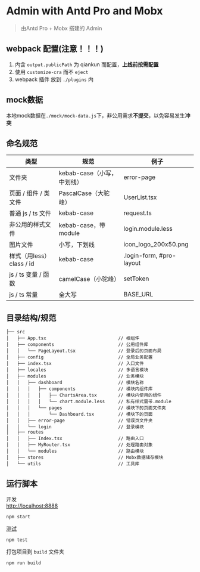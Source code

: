 # Admin with Antd Pro and Mobx

   > 由Antd Pro + Mobx 搭建的 Admin

## webpack 配置(注意！！！)
   1. 内含 `output.publicPath` 为 qiankun 而配置，**上线前按需配置**
   2. 使用 `customize-cra` 而不 `eject`
   3. webpack 插件 放到 `./plugins` 内

## mock数据
   本地mock数据在`./mock/mock-data.js`下，非公用需求**不提交**，以免容易发生**冲突**

## 命名规范
| 类型 | 规范 | 例子 |
| --- | --- | --- |
| 文件夹 | kebab-case（小写，中划线） | error-page |
| 页面 / 组件 / 类文件 | PascalCase（大驼峰） | UserList.tsx |
| 普通 js / ts 文件 | kebab-case | request.ts |
| 非公用的样式文件 | kebab-case，带module | login.module.less |
| 图片文件 | 小写，下划线 | icon_logo_200x50.png |
| 样式（用less） class / id | kebab-case | .login-form, #pro-layout |
| js / ts 变量 / 函数 | camelCase（小驼峰） | setToken |
| js / ts 常量 | 全大写 | BASE_URL |


## 目录结构/规范

```
├── src
│   ├── App.tsx                           // 根组件
│   ├── components                        // 公用组件库
│   │   └── PageLayout.tsx                // 登录后的页面布局
│   ├── config                            // 全局业务配置
│   ├── index.tsx                         // 入口文件
│   ├── locales                           // 多语言模块
│   ├── modules                           // 业务模块
│   │   ├── dashboard                     // 模块名称
│   │   │   ├── components                // 模块内组件库
│   │   │   │   ├── ChartsArea.tsx        // 模块内使用的组件
│   │   │   │   └── chart.module.less     // 私有样式需带.module
│   │   │   └── pages                     // 模块下的页面文件夹
│   │   │       └── Dashboard.tsx         // 模块下的页面
│   │   ├── error-page                    // 错误页文件夹
│   │   └── login                         // 登录模块
│   ├── routes
│   │   ├── Index.tsx                     // 路由入口
│   │   ├── MyRouter.tsx                  // 处理路由对象
│   │   └── modules                       // 路由模块
│   ├── stores                            // Mobx数据储存模块
│   └── utils                             // 工具库
```

## 运行脚本

开发\
 [http://localhost:8888](http://localhost:8888)


    npm start

[测试](https://facebook.github.io/create-react-app/docs/running-tests)

    npm test


 打包项目到 `build` 文件夹

    npm run build

